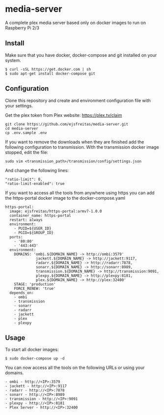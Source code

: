 # media-server

A complete plex media server based only on docker images to run on Raspberry Pi 2/3

## Install

Make sure that you have docker,  docker-compose and git installed on your system.

```
$ curl -sSL https://get.docker.com | sh
$ sudo apt-get install docker-compose git
```

## Configuration

Clone this repository and create and environment configuration file with your settings.

Get the plex token from Plex website: https://plex.tv/claim

```
git clone https://github.com/ejsfreitas/media-server.git
cd media-server
cp .env.sample .env
```


If you want to remove the downloads when they are finished add the following configuration to transmission. With the transmission docker image stopped, edit the file:

```
sudo vim <transmission_path>/transmission/config/settings.json
```

And change the following lines:
```
"ratio-limit": 0,
"ratio-limit-enabled": true
```

If you want to access all the tools from anywhere using https you can add the https-portal docker image to the docker-compose.yaml

```
https-portal:
  image: ejsfreitas/https-portal:armv7-1.0.0
  container_name: https-portal
  restart: always
  environment:
    - PUID=${USER_ID}
    - PGID=${GROUP_ID}
  ports:
    - '80:80'
    - '443:443'
  environment:
    DOMAINS: 'ombi.${DOMAIN_NAME} -> http://ombi:3579'
              jackett.${DOMAIN_NAME} -> http://jackett:9117,
              radarr.${DOMAIN_NAME} -> http://radarr:7878,
              sonarr.${DOMAIN_NAME} -> http://sonarr:8989,
              transmission.${DOMAIN_NAME} -> http://transmission:9091,
              plexpy.${DOMAIN_NAME} -> http://plexpy:8181,
              plex.${DOMAIN_NAME} -> http://plex:32400'
    STAGE: 'production'
    FORCE_RENEW: 'true'
  depends_on:
    - ombi
    - transmission
    - sonarr
    - radarr
    - jackett
    - plex
    - plexpy
```

## Usage

To start all docker images:
```
$ sudo docker-compose up -d
```

You can now access all the tools on the following URLs or using your domains.
```
- ombi - http://<IP>:3579
- jackett - http://<IP>:9117
- radarr - http://<IP>:7878
- sonarr - http://<IP>:8989
- transmission - http://<IP>:9091
- plexpy - http://<IP>:8181
- Plex Server - http://<IP>:32400
```
